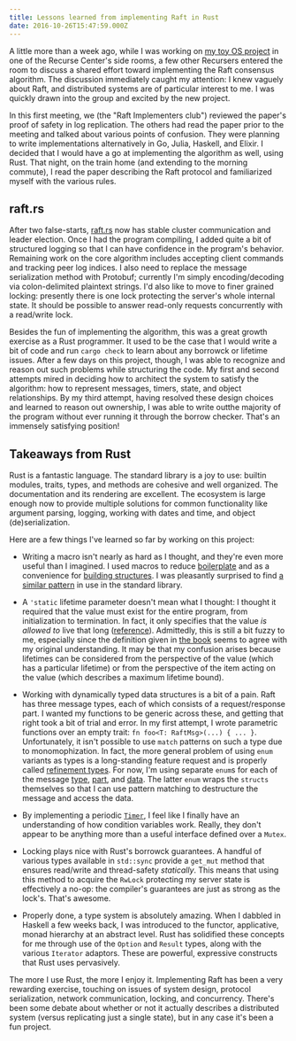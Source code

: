 ```yaml
---
title: Lessons learned from implementing Raft in Rust
date: 2016-10-26T15:47:59.000Z
---
```


A little more than a week ago, while I was working on [my toy OS project][mezzo]
in one of the Recurse Center's side rooms, a few other Recursers entered the
room to discuss a shared effort toward implementing the Raft consensus
algorithm. The discussion immediately caught my attention: I knew vaguely about
Raft, and distributed systems are of particular interest to me. I was quickly
drawn into the group and excited by the new project.

In this first meeting, we (the "Raft Implementers club") reviewed the paper's
proof of safety in log replication. The others had read the paper prior to the
meeting and talked about various points of confusion. They were planning to
write implementations alternatively in Go, Julia, Haskell, and Elixir. I decided
that I would have a go at implementing the algorithm as well, using Rust. That
night, on the train home (and extending to the morning commute), I read the
paper describing the Raft protocol and familiarized myself with the various
rules.

## raft.rs

After two false-starts, [raft.rs][] now has stable cluster communication and
leader election. Once I had the program compiling, I added quite a bit of
structured logging so that I can have confidence in the program's behavior.
Remaining work on the core algorithm includes accepting client commands and
tracking peer log indices. I also need to replace the message serialization
method with Protobuf; currently I'm simply encoding/decoding via colon-delimited
plaintext strings. I'd also like to move to finer grained locking: presently
there is one lock protecting the server's whole internal state. It should be
possible to answer read-only requests concurrently with a read/write lock.

Besides the fun of implementing the algorithm, this was a great growth exercise
as a Rust programmer. It used to be the case that I would write a bit of code
and run `cargo check` to learn about any borrowck or lifetime issues. After a
few days on this project, though, I was able to recognize and reason out such
problems while structuring the code. My first and second attempts mired in
deciding how to architect the system to satisfy the algorithm: how to represent
messages, timers, state, and object relationships. By my third attempt, having
resolved these design choices and learned to reason out ownership, I was able to
write outthe majority of the program without ever running it through the borrow
checker. That's an immensely satisfying position!

## Takeaways from Rust

Rust is a fantastic language. The standard library is a joy to use: builtin
modules, traits, types, and methods are cohesive and well organized. The
documentation and its rendering are excellent. The ecosystem is large enough now
to provide multiple solutions for common functionality like argument parsing,
logging, working with dates and time, and object (de)serialization.

Here are a few things I've learned so far by working on this project:

* Writing a macro isn't nearly as hard as I thought, and they're even more
  useful than I imagined. I used macros to reduce [boilerplate][] and as a
  convenience for [building structures][heartbeat]. I was pleasantly surprised
  to find [a similar pattern][implfrom] in use in the standard library.

* A `'static` lifetime parameter doesn't mean what I thought: I thought it
  required that the value must exist for the entire program, from initialization
  to termination. In fact, it only specifies that the value *is allowed to* live
  that long ([reference][]). Admittedly, this is still a bit fuzzy to me,
  especially since the definition given in [the book][conststatic] seems to
  agree with my original understanding. It may be that my confusion arises
  because lifetimes can be considered from the perspective of the value (which
  has a particular lifetime) or from the perspective of the item acting on the
  value (which describes a maximum lifetime bound).

* Working with dynamically typed data structures is a bit of a pain. Raft has
  three message types, each of which consists of a request/response part. I
  wanted my functions to be generic across these, and getting that right took a
  bit of trial and error. In my first attempt, I wrote parametric functions over
  an empty trait: `fn foo<T: RaftMsg>(...) { ... }`. Unfortunately, it isn't
  possible to use `match` patterns on such a type due to monomophization. In
  fact, the more general problem of using `enum` variants as types is a
  long-standing feature request and is properly called [refinement
  types][refinementtype]. For now, I'm using separate `enum`s for each of the
  message [type][xtype], [part][xpart], and [data][msgdata]. The latter `enum`
  wraps the `structs` themselves so that I can use pattern matching to
  destructure the message and access the data.

* By implementing a periodic [`Timer`][timer], I feel like I finally have an
  understanding of how condition variables work. Really, they don't appear to be
  anything more than a useful interface defined over a `Mutex`.

* Locking plays nice with Rust's borrowck guarantees. A handful of various types
  available in `std::sync` provide a `get_mut` method that ensures read/write
  and thread-safety *statically*. This means that using this method to acquire
  the `RwLock` protecting my server state is effectively a no-op: the
  compiler's guarantees are just as strong as the lock's. That's awesome.

* Properly done, a type system is absolutely amazing. When I dabbled in Haskell
  a few weeks back, I was introduced to the functor, applicative, monad
  hierarchy at an abstract level. Rust has solidified these concepts for me
  through use of the `Option` and `Result` types, along with the various
  `Iterator` adaptors. These are powerful, expressive constructs that Rust uses
  pervasively.

The more I use Rust, the more I enjoy it. Implementing Raft has been a very
rewarding exercise, touching on issues of system design, protocol serialization,
network communication, locking, and concurrency. There's been some debate about
whether or not it actually describes a distributed system (versus replicating
just a single state), but in any case it's been a fun project.

[mezzo]: https://github.com/caipre/mezzo.git
[raft.rs]: https://github.com/caipre/raft.rs
[boilerplate]: https://github.com/caipre/raft.rs/blob/e7f9bd13210db33fcb50518155eae890da2cdb06/src/lib.rs#L930,L943
[heartbeat]: https://github.com/caipre/raft.rs/blob/e7f9bd13210db33fcb50518155eae890da2cdb06/src/lib.rs#L624
[implfrom]: https://github.com/rust-lang/rust/blob/a6b3b01b5f7f5a9d7d340dacf7dbf72be29e2c07/src/libcore/num/mod.rs#L2782
[reference]: https://botbot.me/mozilla/rust/2016-10-25/?msg=75472223&page=26
[conststatic]: https://doc.rust-lang.org/book/const-and-static.html
[refinementtype]: https://www.reddit.com/r/rust/comments/2rdoxx/enum_variants_as_types/
[xtype]: https://github.com/caipre/raft.rs/blob/e7f9bd13210db33fcb50518155eae890da2cdb06/src/lib.rs#L741,L745
[xpart]: https://github.com/caipre/raft.rs/blob/e7f9bd13210db33fcb50518155eae890da2cdb06/src/lib.rs#L748,L751
[msgdata]: https://github.com/caipre/raft.rs/blob/e7f9bd13210db33fcb50518155eae890da2cdb06/src/lib.rs#L753,L758
[timer]: https://github.com/caipre/raft.rs/blob/e7f9bd13210db33fcb50518155eae890da2cdb06/src/timer.rs
